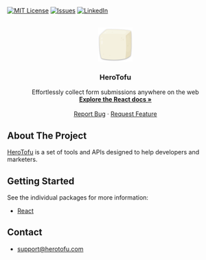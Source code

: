 [![MIT License][license-shield]][license-url]
[![Issues][issues-shield]][issues-url]
[![LinkedIn][linkedin-shield]][linkedin-url]

<br />
<div align="center">
  <a href="https://github.com/herotofu/herotofu">
    <img src="images/logo.png" alt="Logo" width="80" height="80">
  </a>

<h3 align="center">HeroTofu</h3>

  <p align="center">
    Effortlessly collect form submissions anywhere on the web
    <br />
    <a href="https://github.com/herotofu/herotofu/blob/main/packages/react"><strong>Explore the React docs »</strong></a>
    <br />
    <br />
    <a href="https://github.com/herotofu/herotofu/issues/new?labels=bug&template=bug-report---.md">Report Bug</a>
    ·
    <a href="https://github.com/herotofu/herotofu/issues/new?labels=enhancement&template=feature-request---.md">Request Feature</a>
  </p>
</div>

## About The Project

[HeroTofu] is a set of tools and APIs designed to help developers and marketers.

## Getting Started

See the individual packages for more information:

- [React](https://github.com/herotofu/herotofu/blob/main/packages/react)

## Contact

- support@herotofu.com

[issues-shield]: https://img.shields.io/github/issues/herotofu/herotofu.svg?style=for-the-badge
[issues-url]: https://github.com/herotofu/herotofu/issues
[license-shield]: https://img.shields.io/github/license/herotofu/herotofu.svg?style=for-the-badge
[license-url]: https://github.com/herotofu/herotofu/blob/main/LICENSE
[linkedin-shield]: https://img.shields.io/badge/-LinkedIn-black.svg?style=for-the-badge&logo=linkedin&colorB=555
[linkedin-url]: https://linkedin.com/in/arminaszukauskas
[product-screenshot]: images/screenshot.png
[HeroTofu]: https://herotofu.com
